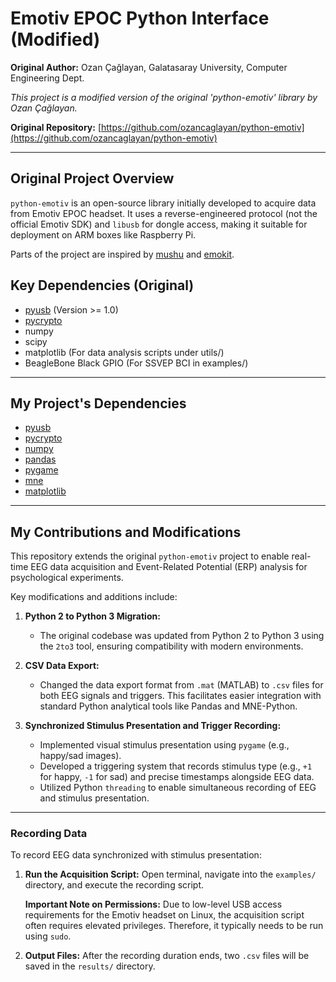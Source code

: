 # Emotiv EPOC Python Interface (Modified)

**Original Author:** Ozan Çağlayan, Galatasaray University, Computer Engineering Dept. 

*This project is a modified version of the original 'python-emotiv' library by Ozan Çağlayan.*

**Original Repository:** [https://github.com/ozancaglayan/python-emotiv](https://github.com/ozancaglayan/python-emotiv)

---

## Original Project Overview

`python-emotiv` is an open-source library initially developed to acquire data from Emotiv EPOC headset. It uses a reverse-engineered protocol (not the official Emotiv SDK) and `libusb` for dongle access, making it suitable for deployment on ARM boxes like Raspberry Pi.

Parts of the project are inspired by [mushu](https://github.com/venthur/mushu) and [emokit](https://github.com/openyou/emokit).

## Key Dependencies (Original)

* [pyusb](http://sourceforge.net/projects/pyusb) (Version >= 1.0)
* [pycrypto](https://www.dlitz.net/software/pycrypto)
* numpy
* scipy
* matplotlib (For data analysis scripts under utils/)
* BeagleBone Black GPIO (For SSVEP BCI in examples/)

---

## My Project's Dependencies

* [pyusb](https://pypi.org/project/pyusb/) 
* [pycrypto](https://pypi.org/project/pycryptodome/) 
* [numpy](https://numpy.org/) 
* [pandas](https://pandas.pydata.org/) 
* [pygame](https://www.pygame.org/news) 
* [mne](https://mne.tools/stable/index.html) 
* [matplotlib](https://matplotlib.org/)

---

## My Contributions and Modifications 

This repository extends the original `python-emotiv` project to enable real-time EEG data acquisition and Event-Related Potential (ERP) analysis for psychological experiments.

Key modifications and additions include:

1.  **Python 2 to Python 3 Migration:**
    * The original codebase was updated from Python 2 to Python 3 using the `2to3` tool, ensuring compatibility with modern environments.
  
2.  **CSV Data Export:**
    * Changed the data export format from `.mat` (MATLAB) to `.csv` files for both EEG signals and triggers. This facilitates easier integration with standard Python analytical        tools like Pandas and MNE-Python.
  
      
3.  **Synchronized Stimulus Presentation and Trigger Recording:**
    * Implemented visual stimulus presentation using `pygame` (e.g., happy/sad images).
    * Developed a triggering system that records stimulus type (e.g., `+1` for happy, `-1` for sad) and precise timestamps alongside EEG data.
    * Utilized Python `threading` to enable simultaneous recording of EEG and stimulus presentation.


---
### Recording Data

To record EEG data synchronized with stimulus presentation:

1.  **Run the Acquisition Script:** Open terminal, navigate into the `examples/` directory, and execute the recording script.

    **Important Note on Permissions:**
    Due to low-level USB access requirements for the Emotiv headset on Linux, the acquisition script often requires elevated privileges. Therefore, it typically needs to be run using `sudo`.
    

4.  **Output Files:** After the recording duration ends, two `.csv` files will be saved in the `results/` directory.

